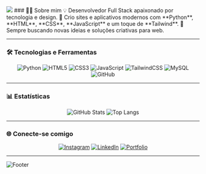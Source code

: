 <img src="file:///C:/Users/1039090/Desktop/trabalho/Banner%20elegante%20loja%20de%20roupas%20moda%20esportiva%20preto%20e%20branco%20(1).png">
### 👨‍💻 Sobre mim  
💡 Desenvolvedor Full Stack apaixonado por tecnologia e design.  
🚀 Crio sites e aplicativos modernos com **Python**, **HTML**, **CSS**, **JavaScript** e um toque de **Tailwind**.  
🎯 Sempre buscando novas ideias e soluções criativas para web.  

---

### 🛠️ Tecnologias e Ferramentas
<div align="center">
  
![Python](https://img.shields.io/badge/-Python-000?style=for-the-badge&logo=python)
![HTML5](https://img.shields.io/badge/-HTML5-000?style=for-the-badge&logo=html5)
![CSS3](https://img.shields.io/badge/-CSS3-000?style=for-the-badge&logo=css3)
![JavaScript](https://img.shields.io/badge/-JavaScript-000?style=for-the-badge&logo=javascript)
![TailwindCSS](https://img.shields.io/badge/-Tailwind-000?style=for-the-badge&logo=tailwindcss)
![MySQL](https://img.shields.io/badge/-MySQL-000?style=for-the-badge&logo=mysql)
![GitHub](https://img.shields.io/badge/-GitHub-000?style=for-the-badge&logo=github)

</div>

---

### 📊 Estatísticas
<div align="center">

![GitHub Stats](https://github-readme-stats.vercel.app/api?username=SantosDeveloper&show_icons=true&theme=github_dark&title_color=00ffbb&icon_color=00ffbb&hide_border=true&bg_color=0d1117)
![Top Langs](https://github-readme-stats.vercel.app/api/top-langs/?username=SantosDeveloper&layout=compact&theme=github_dark&title_color=00ffbb&hide_border=true&bg_color=0d1117)

</div>

---

### 🌐 Conecte-se comigo
<div align="center">

[![Instagram](https://img.shields.io/badge/-Instagram-000?style=for-the-badge&logo=instagram)](https://instagram.com/santosdeveloper)
[![LinkedIn](https://img.shields.io/badge/-LinkedIn-000?style=for-the-badge&logo=linkedin)](https://linkedin.com)
[![Portfolio](https://img.shields.io/badge/-Portfólio-000?style=for-the-badge&logo=google-chrome)](https://santosdeveloper.com)

</div>

---

![Footer](https://capsule-render.vercel.app/api?type=waving&color=0:1a1a1a,100:000000&height=120&section=footer)

